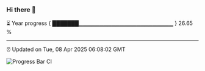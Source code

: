 ### Hi there 👋

⏳ Year progress { ███████▁▁▁▁▁▁▁▁▁▁▁▁▁▁▁▁▁▁▁▁▁▁▁ } 26.65 %

---

⏰ Updated on Tue, 08 Apr 2025 06:08:02 GMT

![Progress Bar CI](https://github.com/liununu/liununu/workflows/Progress%20Bar%20CI/badge.svg)
